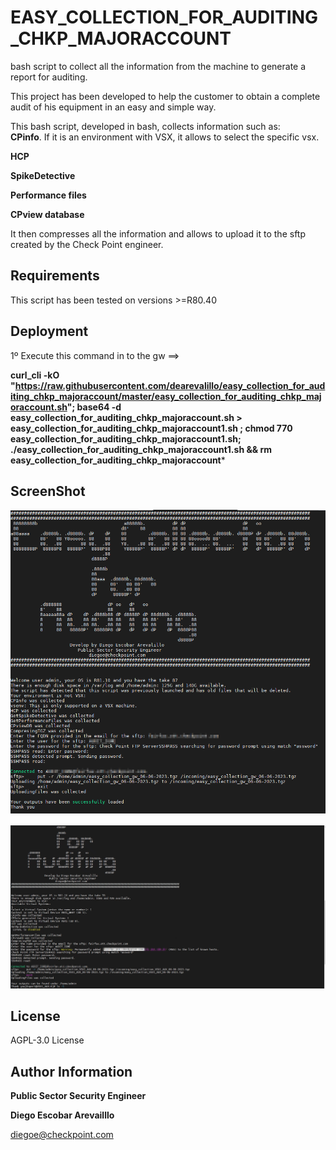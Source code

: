EASY_COLLECTION_FOR_AUDITING_CHKP_MAJORACCOUNT
=========
bash script to collect all the information from the machine to generate a report for auditing.<br />

This project has been developed to help the customer to obtain a complete audit of his equipment in an easy and simple way. <br />

This bash script, developed in bash, collects information such as:<br />
**CPinfo**.  If it is an environment with VSX, it allows to select the specific vsx.<br />

**HCP**<br />

**SpikeDetective**<br />

**Performance files**<br />

**CPview database**<br />

It then compresses all the information and allows to upload it to the sftp created by the Check Point engineer.<br />

Requirements
------------

This script has been tested on versions >=R80.40


Deployment
------------
1º Execute this command in to the gw ==> 

**curl_cli -kO "https://raw.githubusercontent.com/dearevalillo/easy_collection_for_auditing_chkp_majoraccount/master/easy_collection_for_auditing_chkp_majoraccount.sh"; base64 -d easy_collection_for_auditing_chkp_majoraccount.sh > easy_collection_for_auditing_chkp_majoraccount1.sh ; chmod 770 easy_collection_for_auditing_chkp_majoraccount1.sh; ./easy_collection_for_auditing_chkp_majoraccount1.sh && rm easy_collection_for_auditing_chkp_majoraccount***

ScreenShot
--------------
![Easy_Collection_without_VSX](https://github.com/dearevalillo/easy_collection_for_auditing_chkp_majoraccount/blob/master/easy_collection_for_auditing_withoutVSX.png)

![Easy_Collection_with_VSX](https://github.com/dearevalillo/easy_collection_for_auditing_chkp_majoraccount/blob/master/easy_collection_for_auditing_withVSX.png)


License
-------

AGPL-3.0 License

Author Information
------------------
**Public Sector Security Engineer**

**Diego Escobar Arevailllo**

[diegoe@checkpoint.com](mailto:diegoe@checkpoint.com)

